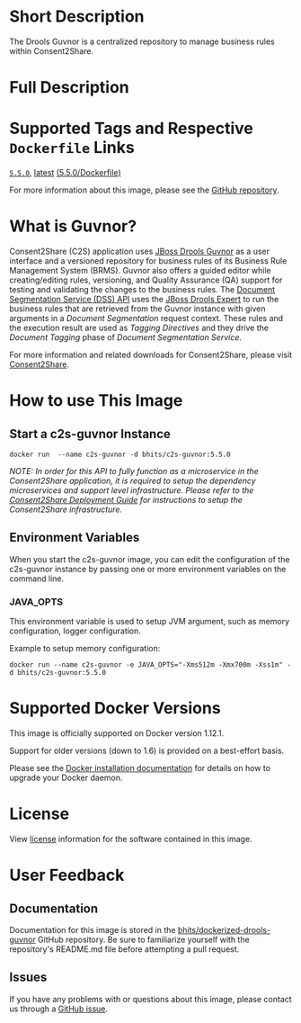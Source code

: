 # Short Description
The Drools Guvnor is a centralized repository to manage business rules within Consent2Share.

# Full Description

# Supported Tags and Respective `Dockerfile` Links

[`5.5.0`](https://github.com/bhits/guvnor/Dockerfile), [latest](https://github.com/bhits/guvnor/Dockerfile) [(5.5.0/Dockerfile)](https://github.com/bhits/guvnor/Dockerfile)

For more information about this image, please see the [GitHub repository](https://github.com/bhits/guvnor).

# What is Guvnor?

Consent2Share (C2S) application uses [JBoss Drools Guvnor](https://docs.jboss.org/drools/release/5.5.0.Final/drools-guvnor-docs/html_single/) as a user interface and a versioned repository for business rules of its Business Rule Management System (BRMS). Guvnor also offers a guided editor while creating/editing rules, versioning, and Quality Assurance (QA) support for testing and validating the changes to the business rules. The [Document Segmentation Service (DSS) API](#document-segmentation-service-api) uses the [JBoss Drools Expert](https://docs.jboss.org/drools/release/5.4.0.Final/drools-expert-docs/html_single/) to run the business rules that are retrieved from the Guvnor instance with given arguments in a *Document Segmentation* request context. These rules and the execution result are used as *Tagging Directives* and they drive the *Document Tagging* phase of *Document Segmentation Service*.

For more information and related downloads for Consent2Share, please visit [Consent2Share](https://bhits.github.io/consent2share/).

# How to use This Image

## Start a c2s-guvnor Instance

`docker run  --name c2s-guvnor -d bhits/c2s-guvnor:5.5.0`

*NOTE: In order for this API to fully function as a microservice in the Consent2Share application, it is required to setup the dependency microservices and support level infrastructure. Please refer to the [Consent2Share Deployment Guide](https://github.com/bhits/consent2share/releases/download/2.0.0/c2s-deployment-guide.pdf) for instructions to setup the Consent2Share infrastructure.*

## Environment Variables

When you start the c2s-guvnor image, you can edit the configuration of the c2s-guvnor instance by passing one or more environment variables on the command line. 

### JAVA_OPTS 

This environment variable is used to setup JVM argument, such as memory configuration, logger configuration.

Example to setup memory configuration: 

`docker run --name c2s-guvnor -e JAVA_OPTS="-Xms512m -Xmx700m -Xss1m" -d bhits/c2s-guvnor:5.5.0`

# Supported Docker Versions

This image is officially supported on Docker version 1.12.1.

Support for older versions (down to 1.6) is provided on a best-effort basis.

Please see the [Docker installation documentation](https://docs.docker.com/engine/installation/) for details on how to upgrade your Docker daemon.

# License

View [license](https://github.com/bhits/dockerized-drools-guvnor) information for the software contained in this image.

# User Feedback

## Documentation 

Documentation for this image is stored in the [bhits/dockerized-drools-guvnor](https://github.com/bhits/dockerized-drools-guvnor) GitHub repository. Be sure to familiarize yourself with the repository's README.md file before attempting a pull request.

## Issues

If you have any problems with or questions about this image, please contact us through a [GitHub issue](https://github.com/bhits/dockerized-drools-guvnor/issues).